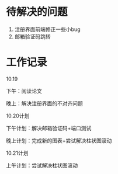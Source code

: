 # 待解决的问题

1. 注册界面前端修正一些小bug
2. 邮箱验证码跳转





# 工作记录

10.19 

下午：阅读论文

晚上：解决注册界面的不对齐问题





10.20计划

下午计划：解决邮箱验证码+端口测试

晚上计划：完成新的图表+尝试解决柱状图滚动



10.21计划

上午计划：尝试解决柱状图滚动
